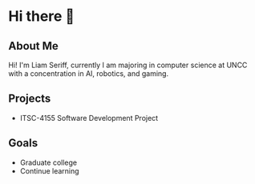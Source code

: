 # Hi there 👋

## About Me
Hi! I'm Liam Seriff, currently I am majoring in computer science at UNCC with a concentration in AI, robotics, and gaming.

## Projects
- ITSC-4155 Software Development Project

## Goals
- Graduate college
- Continue learning

<!--
**LiamSeriff/LiamSeriff** is a ✨ _special_ ✨ repository because its `README.md` (this file) appears on your GitHub profile.

Here are some ideas to get you started:

- 🔭 I’m currently working on ...
- 🌱 I’m currently learning ...
- 👯 I’m looking to collaborate on ...
- 🤔 I’m looking for help with ...
- 💬 Ask me about ...
- 📫 How to reach me: ...
- 😄 Pronouns: ...
- ⚡ Fun fact: ...
-->

